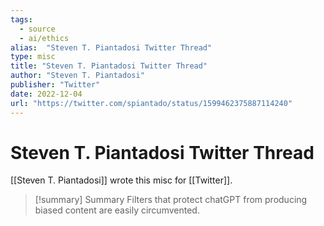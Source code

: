 ```yaml
---
tags:
  - source
  - ai/ethics
alias:  "Steven T. Piantadosi Twitter Thread"
type: misc
title: "Steven T. Piantadosi Twitter Thread"
author: "Steven T. Piantadosi"
publisher: "Twitter"
date: 2022-12-04
url: "https://twitter.com/spiantado/status/1599462375887114240"
---
```

# Steven T. Piantadosi Twitter Thread
[[Steven T. Piantadosi]] wrote this misc for [[Twitter]].

> [!summary] Summary
> Filters that protect chatGPT from producing biased content are easily circumvented.
